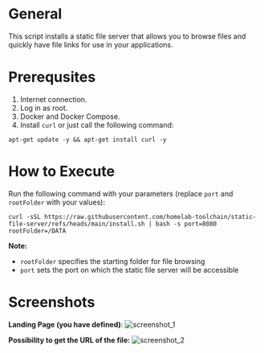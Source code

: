 # General

This script installs a static file server that allows you to browse files and quickly have file links for use in your applications.

# Prerequsites

1. Internet connection.
2. Log in as root.
3. Docker and Docker Compose.
4. Install `curl` or just call the following command:
```
apt-get update -y && apt-get install curl -y
```

# How to Execute

Run the following command with your parameters (replace `port` and `rootFolder` with your values):

```
curl -sSL https://raw.githubusercontent.com/homelab-toolchain/static-file-server/refs/heads/main/install.sh | bash -s port=8080 rootFolder=/DATA
```

**Note:** <br>
* `rootFolder` specifies the starting folder for file browsing
* `port` sets the port on which the static file server will be accessible

# Screenshots
 
**Landing Page (you have defined)**:
![screenshot_1](https://github.com/user-attachments/assets/456573f3-0172-4870-a616-59672155a2a6)

**Possibility to get the URL of the file:**
![screenshot_2](https://github.com/user-attachments/assets/146c08e0-3f00-45e6-aa31-f5ac56549c44)